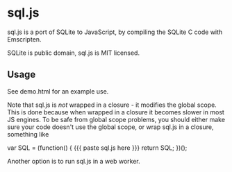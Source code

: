 
sql.js
======

sql.js is a port of SQLite to JavaScript, by compiling the SQLite C code with Emscripten.

SQLite is public domain, sql.js is MIT licensed.


Usage
-----

See demo.html for an example use.

Note that sql.js is *not* wrapped in a closure - it modifies the global scope. This
is done because when wrapped in a closure it becomes slower in most JS engines. To
be safe from global scope problems, you should either make sure your code doesn't
use the global scope, or wrap sql.js in a closure, something like

  var SQL = (function() {
    {{{ paste sql.js here }}}
    return SQL;
  })();
 
Another option is to run sql.js in a web worker.

